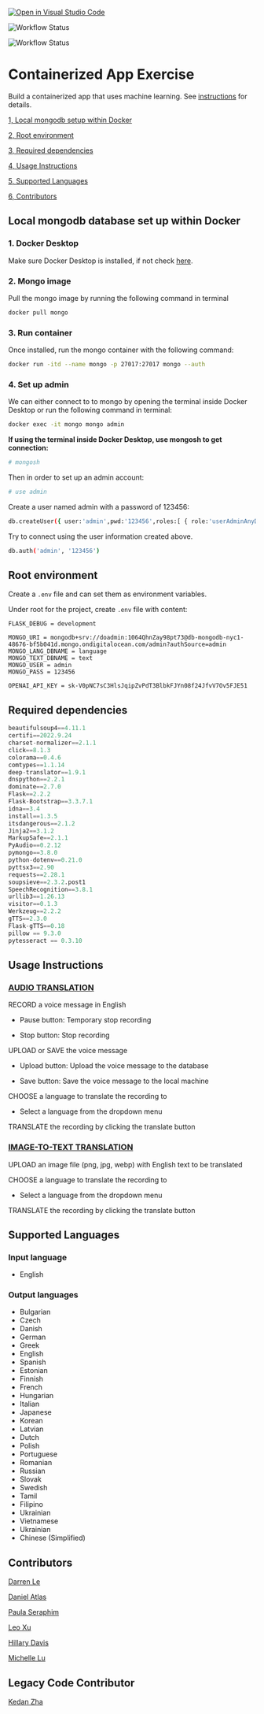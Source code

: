 [![Open in Visual Studio Code](https://classroom.github.com/assets/open-in-vscode-c66648af7eb3fe8bc4f294546bfd86ef473780cde1dea487d3c4ff354943c9ae.svg)](https://classroom.github.com/online_ide?assignment_repo_id=9335331&assignment_repo_type=AssignmentRepo)

![Workflow Status](https://github.com/software-students-fall2022/containerized-app-exercise-team7/actions/workflows/webapp_test.yml/badge.svg?event=push)

![Workflow Status](https://github.com/software-students-fall2022/containerized-app-exercise-team7/actions/workflows/machine_learning_test.yml/badge.svg?event=push)

# Containerized App Exercise

Build a containerized app that uses machine learning. See [instructions](./instructions.md) for details.

[1, Local mongodb setup within Docker](#local-mongodb-database-set-up-within-docker)

[2, Root environment](#root-environment)

[3, Required dependencies](#required-dependencies)

[4, Usage Instructions](#usage-instructions)

[5, Supported Languages](#supported-languages)

[6, Contributors](#contributors)

## Local mongodb database set up within Docker

### 1. Docker Desktop

Make sure Docker Desktop is installed, if not check [here](https://www.docker.com/products/docker-desktop/).

### 2. Mongo image

Pull the mongo image by running the following command in terminal

```bash
docker pull mongo
```

### 3. Run container

Once installed, run the mongo container with the following command:

```bash
docker run -itd --name mongo -p 27017:27017 mongo --auth
```

### 4. Set up admin

We can either connect to to mongo by opening the terminal inside Docker Desktop or run the following command in terminal:

```bash
docker exec -it mongo mongo admin
```

**If using the terminal inside Docker Desktop, use mongosh to get connection:**

```bash
# mongosh
```

Then in order to set up an admin account:

```bash
# use admin
```

Create a user named admin with a password of 123456:

```bash
db.createUser({ user:'admin',pwd:'123456',roles:[ { role:'userAdminAnyDatabase', db: 'admin'},"readWriteAnyDatabase"]});
```

Try to connect using the user information created above.

```bash
db.auth('admin', '123456')
```

## Root environment

Create a `.env` file and can set them as environment variables.

Under root for the project, create `.env` file with content:

```env
FLASK_DEBUG = development

MONGO_URI = mongodb+srv://doadmin:1064QhnZay98pt73@db-mongodb-nyc1-48676-bf5b041d.mongo.ondigitalocean.com/admin?authSource=admin
MONGO_LANG_DBNAME = language
MONGO_TEXT_DBNAME = text
MONGO_USER = admin
MONGO_PASS = 123456

OPENAI_API_KEY = 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
```

## Required dependencies

```python
beautifulsoup4==4.11.1
certifi==2022.9.24
charset-normalizer==2.1.1
click==8.1.3
colorama==0.4.6
comtypes==1.1.14
deep-translator==1.9.1
dnspython==2.2.1
dominate==2.7.0
Flask==2.2.2
Flask-Bootstrap==3.3.7.1
idna==3.4
install==1.3.5
itsdangerous==2.1.2
Jinja2==3.1.2
MarkupSafe==2.1.1
PyAudio==0.2.12
pymongo==3.8.0
python-dotenv==0.21.0
pyttsx3==2.90
requests==2.28.1
soupsieve==2.3.2.post1
SpeechRecognition==3.8.1
urllib3==1.26.13
visitor==0.1.3
Werkzeug==2.2.2
gTTS==2.3.0
Flask-gTTS==0.18
pillow == 9.3.0
pytesseract == 0.3.10
```

## Usage Instructions

### <ins>AUDIO TRANSLATION</ins>

RECORD a voice message in English

- Pause button: Temporary stop recording

- Stop button: Stop recording

UPLOAD or SAVE the voice message

- Upload button: Upload the voice message to the database

- Save button: Save the voice message to the local machine

CHOOSE a language to translate the recording to

- Select a language from the dropdown menu

TRANSLATE the recording by clicking the translate button

### <ins>IMAGE-TO-TEXT TRANSLATION</ins>

UPLOAD an image file (png, jpg, webp) with English text to be translated

CHOOSE a language to translate the recording to

- Select a language from the dropdown menu

TRANSLATE the recording by clicking the translate button

## Supported Languages

### Input language

- English

### Output languages

- Bulgarian
- Czech
- Danish
- German
- Greek
- English
- Spanish
- Estonian
- Finnish
- French
- Hungarian
- Italian
- Japanese
- Korean
- Latvian
- Dutch
- Polish
- Portuguese
- Romanian
- Russian
- Slovak
- Swedish
- Tamil
- Filipino
- Ukrainian
- Vietnamese
- Ukrainian
- Chinese (Simplified)

## Contributors

[Darren Le](https://github.com/DarrenLe20)

[Daniel Atlas](https://github.com/Spectraorder)

[Paula Seraphim](https://github.com/paulasera)

[Leo Xu](https://github.com/leo6016)

[Hillary Davis](https://github.com/hillarydavis1)

[Michelle Lu]()

## Legacy Code Contributor

[Kedan Zha](https://github.com/Zackdan0227)
